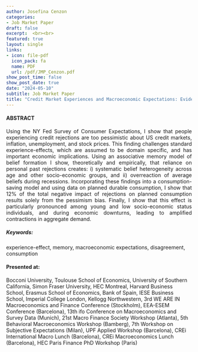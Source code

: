 ```yaml
---
author: Josefina Cenzon
categories: 
- Job Market Paper
draft: false
excerpt:  <br><br>
featured: true
layout: single
links:
- icon: file-pdf
  icon_pack: fa
  name: PDF
  url: /pdf/JMP_Cenzon.pdf
show_post_time: false
show_post_date: true
date: "2024-05-10"
subtitle: Job Market Paper
title: "Credit Market Experiences and Macroeconomic Expectations: Evidence and Theory"
---
```


<!--
- icon: window-maximize
  icon_pack: far
  name: Slides
  url: https://github.com/apreshill/bakeoff
-->

<!-- ##### Short summary -->

#### ABSTRACT

<p style='text-align: justify;'> 
Using the NY Fed Survey of Consumer Expectations, I show that people experiencing credit rejections are too pessimistic about US credit markets, inflation, unemployment, and stock prices. This finding challenges standard experience-effects, which are assumed to be domain specific, and has important economic implications. Using an associative memory model of belief formation I show, theoretically and empirically, that reliance on personal past rejections creates: i) systematic belief heterogeneity across age and other socio-economic groups, and ii) overreaction of average beliefs during recessions. Incorporating these findings into a consumption-saving model and using data on planned durable consumption, I show that 12% of the total negative impact of rejections on planned consumption results solely from the pessimism bias. Finally, I show that this effect is particularly pronounced among young and low socio-economic status individuals, and during economic downturns, leading to amplified contractions in aggregate demand.


</p>

##### _Keywords:_

experience-effect, memory, macroeconomic expectations, disagreement, consumption

<p style='text-align: justify;'> 

#### Presented at: 

Bocconi University, Toulouse School of Economics, University of Southern California, Simon Fraser University, HEC Montreal, Harvard Business School, Erasmus School of Economics, Bank of Spain, IESE Business School, Imperial College London, Kellogg Northwestern, 3rd WE ARE IN Macroeconomics and Finance Conference (Stockholm), EEA-ESEM Conference (Barcelona), 13th ifo Conference on Macroeconomics and Survey Data (Munich), 21st Macro Finance Society Workshop (Atlanta), 5th Behavioral Macroeconomics Workshop (Bamberg), 7th Workshop on Subjective Expectations (Milan), UPF Applied Workshop (Barcelona), CREi International Macro Lunch (Barcelona), CREi Macroeconomics Lunch (Barcelona), HEC Paris Finance PhD Workshop (Paris)
</p>
